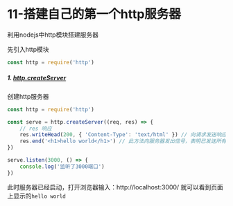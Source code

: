 # 11-搭建自己的第一个http服务器

利用nodejs中http模块搭建服务器

先引入http模块
```js
const http = require('http')
```

##### 1. [http.createServer](http://nodejs.cn/api/http.html#http_http_createserver_options_requestlistener)

创建http服务器
```js
const http = require('http')

const serve = http.createServer((req, res) => {
    // res 响应
    res.writeHead(200, { 'Content-Type': 'text/html' }) // 向请求发送响应头（向请求发送一个状态码，向请求发送的文档类型为html格式）
    res.end('<h1>hello world</h1>') // 此方法向服务器发出信号，表明已发送所有的响应头和主体，该服务器应该视此消息已完成
})

serve.listen(3000, () => {
    console.log('监听了3000端口')
})
```
此时服务器已经启动，打开浏览器输入：http://localhost:3000/ 就可以看到页面上显示的`hello world`